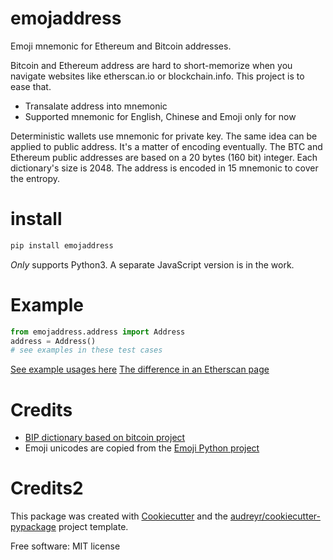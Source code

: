 emojaddress
===========

Emoji mnemonic for Ethereum and Bitcoin addresses.

Bitcoin and Ethereum address are hard to short-memorize when you navigate websites like etherscan.io or blockchain.info. This project is to ease that.

- Transalate address into mnemonic
- Supported mnemonic for English, Chinese and Emoji only for now

Deterministic wallets use mnemonic for private key. The same idea can be applied to public address. It's a matter of encoding eventually. The BTC and Ethereum public addresses are based on a 20 bytes (160 bit) integer. Each dictionary's size is 2048. The address is encoded in 15 mnemonic to cover the entropy.


install
=======

```bash
pip install emojaddress
```

*Only* supports Python3. A separate JavaScript version is in the work.

Example
=======

```Python
from emojaddress.address import Address
address = Address()
# see examples in these test cases
```
[See example usages here](https://github.com/MerkleData/emojaddress/blob/master/tests/test_emojaddress.py)
[The difference in an Etherscan page](https://github.com/MerkleData/emojaddress/blob/master/sample_ethscanio.html.md)

Credits
=======

- [BIP dictionary based on bitcoin project](https://github.com/bitcoin/bips/tree/master/bip-0039)
- Emoji unicodes are copied from the [Emoji Python project](https://github.com/carpedm20/emoji)


Credits2
=======

This package was created with [Cookiecutter](https://github.com/MerkleData/emojaddress/blob/master/tests/test_emojaddress.py) and the [audreyr/cookiecutter-pypackage](https://github.com/audreyr/cookiecutter-pypackage) project template.


Free software: MIT license


